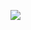 <a href="https://ci.appveyor.com/project/admglaser/remote"><img src="https://ci.appveyor.com/api/projects/status/github/admglaser/remote?branch=master&svg=true"></a>
